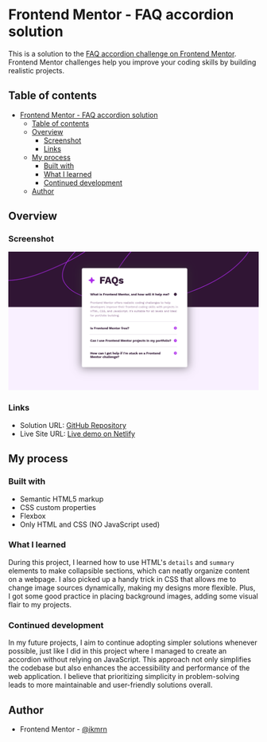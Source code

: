 # Frontend Mentor - FAQ accordion solution

This is a solution to the [FAQ accordion challenge on Frontend Mentor](https://www.frontendmentor.io/challenges/faq-accordion-wyfFdeBwBz). Frontend Mentor challenges help you improve your coding skills by building realistic projects.

## Table of contents

- [Frontend Mentor - FAQ accordion solution](#frontend-mentor---faq-accordion-solution)
  - [Table of contents](#table-of-contents)
  - [Overview](#overview)
    - [Screenshot](#screenshot)
    - [Links](#links)
  - [My process](#my-process)
    - [Built with](#built-with)
    - [What I learned](#what-i-learned)
    - [Continued development](#continued-development)
  - [Author](#author)

## Overview

### Screenshot

![screenshot](./assets/images/screenshot.png)

### Links

- Solution URL: [GitHub Repository](https://github.com/ikmrn/frontend-challenges/tree/faq-accordion)
- Live Site URL: [Live demo on Netlify](https://ikmrn-qr.netlify.app)

## My process

### Built with

- Semantic HTML5 markup
- CSS custom properties
- Flexbox
- Only HTML and CSS (NO JavaScript used)

### What I learned

During this project, I learned how to use HTML's `details` and `summary` elements to make collapsible sections, which can neatly organize content on a webpage. I also picked up a handy trick in CSS that allows me to change image sources dynamically, making my designs more flexible. Plus, I got some good practice in placing background images, adding some visual flair to my projects.

### Continued development

In my future projects, I aim to continue adopting simpler solutions whenever possible, just like I did in this project where I managed to create an accordion without relying on JavaScript. This approach not only simplifies the codebase but also enhances the accessibility and performance of the web application. I believe that prioritizing simplicity in problem-solving leads to more maintainable and user-friendly solutions overall.

## Author

- Frontend Mentor - [@ikmrn](https://www.frontendmentor.io/profile/ikmrn)
